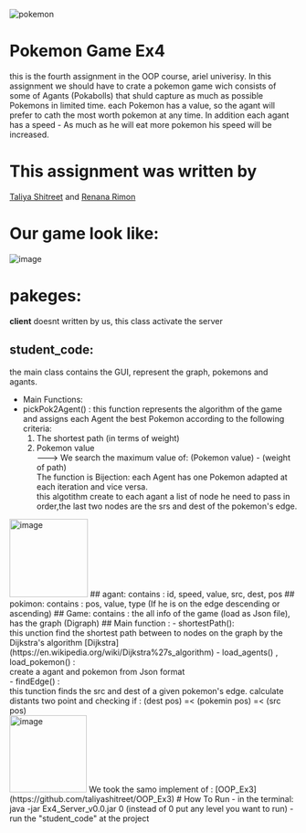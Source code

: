 ![pokemon](https://user-images.githubusercontent.com/77111035/148031517-120da067-3d9b-412a-b3a5-6341ee62a560.gif)
# Pokemon Game Ex4
this is the fourth assignment in the OOP course, ariel univerisy. In this assignment we should have to crate a pokemon game wich consists of some of Agants (Pokabolls)
that shuld capture as much as possible Pokemons in limited time. each Pokemon has a value, so the agant will prefer to cath the most worth pokemon at any time.
In addition each agant has a speed - As much as he will eat more pokemon his speed will be increased.

# This assignment was written by
 [Taliya Shitreet](https://github.com/taliyashitreet "Profile") and  [Renana Rimon](https://github.com/renanarimon "Profile")
 # Our game look like:
 ![image](https://user-images.githubusercontent.com/77111035/148042934-cfc27add-ac10-4940-b0cb-f5538182ee53.png)

 
# pakeges: 
**client**
doesnt written by us, this class activate the server 
## student_code:
the main class contains the GUI, represent the graph, pokemons and agants.
- Main Functions: <br />
- pickPok2Agent() : this function represents the algorithm of the game and assigns each Agent the best Pokemon according to the following criteria:<br />
  1. The shortest path (in terms of weight) <br />
  2. Pokemon value <br />
  ---> We search the maximum value of:  (Pokemon value) - (weight of path) <br />
  The function is Bijection: each Agent has one Pokemon adapted at each iteration and vice versa. <br />
  this algotithm create to each agant a list of node he need to pass in order,the last two nodes are the srs and dest of the pokemon's edge. <br />
<img width="137" alt="image" src="https://user-images.githubusercontent.com/77111035/148041790-bff44a6b-bd4e-4ee9-ae47-e46911e31bba.png">
## agant: 
contains : id, speed, value, src, dest, pos
## pokimon: 
contains : pos, value, type (If he is on the edge descending or ascending) 
## Game: 
contains : the all info of the game (load as Json file), has the graph (Digraph)
## Main function : 
- shortestPath(): <br />
this unction find the shortest path between to nodes on the graph by the Dijkstra's algorithm [Dijkstra](https://en.wikipedia.org/wiki/Dijkstra%27s_algorithm) 
- load_agents() , load_pokemon() :  <br />
  create a agant and pokemon from Json format <br />
- findEdge() :<br />
  this tunction finds the src and dest of a given pokemon's edge. calculate distants two point and checking if : (dest pos) =< (pokemin pos) =< (src pos) <br />
<img width="135" alt="image" src="https://user-images.githubusercontent.com/77111035/148044291-816444c8-5405-438c-b37f-e85bf4780759.png">
We took the samo implement of : [OOP_Ex3](https://github.com/taliyashitreet/OOP_Ex3)
# How To Run
- in the terminal: java -jar Ex4_Server_v0.0.jar 0 (instead of 0 put any level you want to run)
- run the "student_code" at the project
